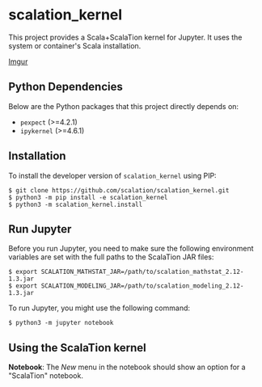# scalation_kernel

This project provides a Scala+ScalaTion kernel for Jupyter. It uses the system
or container's Scala installation.

[Imgur](https://i.imgur.com/BlgAPsq.png)

## Python Dependencies

Below are the Python packages that this project directly depends on:

* ```pexpect``` (>=4.2.1)
* ```ipykernel``` (>=4.6.1)

## Installation

To install the developer version of ```scalation_kernel``` using PIP:
```
$ git clone https://github.com/scalation/scalation_kernel.git
$ python3 -m pip install -e scalation_kernel
$ python3 -m scalation_kernel.install
```

## Run Jupyter

Before you run Jupyter, you need to make sure the following environment
variables are set with the full paths to the ScalaTion JAR files:
```
$ export SCALATION_MATHSTAT_JAR=/path/to/scalation_mathstat_2.12-1.3.jar
$ export SCALATION_MODELING_JAR=/path/to/scalation_modeling_2.12-1.3.jar
```

To run Jupyter, you might use the following command:
```
$ python3 -m jupyter notebook
```

## Using the ScalaTion kernel

**Notebook**: The *New* menu in the notebook should show an option for a
"ScalaTion" notebook.

